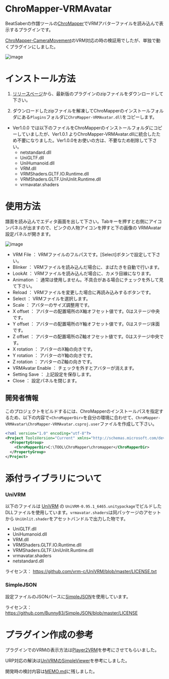 # ChroMapper-VRMAvatar
BeatSaberの作譜ツールの[ChroMapper](https://github.com/Caeden117/ChroMapper)でVRMアバターファイルを読み込んで表示するプラグインです。

[ChroMapper-CameraMovement](https://github.com/rynan4818/ChroMapper-CameraMovement)のVRM対応の時の検証用でしたが、単独で動くプラグインにしました。

![image](https://user-images.githubusercontent.com/14249877/155876053-1782cadd-3c9f-4f77-b3ea-b65e6bf64026.png)

# インストール方法
1. [リリースページ](https://github.com/rynan4818/ChroMapper-VRMAvatar/releases)から、最新版のプラグインのzipファイルをダウンロードして下さい。

2. ダウンロードしたzipファイルを解凍してChroMapperのインストールフォルダにある`Plugins`フォルダに`ChroMapper-VRMAvatar.dll`をコピーします。

- Ver1.0.0 では以下のファイルをChroMapperのインストールフォルダにコピーしていましたが、Ver1.0.1 よりChroMapper-VRMAvatar.dllに統合したため不要になりました。Ver1.0.0をお使いの方は、不要なため削除して下さい。
    - netstandard.dll
    - UniGLTF.dll
    - UniHumanoid.dll
    - VRM.dll
    - VRMShaders.GLTF.IO.Runtime.dll
    - VRMShaders.GLTF.UniUnlit.Runtime.dll
    - vrmavatar.shaders

# 使用方法
譜面を読み込んでエディタ画面を出して下さい。Tabキーを押すと右側にアイコンパネルが出ますので、ピンクの人物アイコンを押すと下の画像の VRMAvatar 設定パネルが開きます。

![image](https://user-images.githubusercontent.com/14249877/155876159-d74f78e9-6c87-461c-a322-cd0f171fda25.png)

* VRM File ： VRMファイルのフルパスです。[Select]ボタンで設定して下さい。
* Blinker ： VRMファイルを読み込んだ場合に、まばたきを自動で行います。
* LookAt ： VRMファイルを読み込んだ場合に、カメラ目線になります。
* Animation ： 通常は使用しません。不具合がある場合にチェックを外して見て下さい。
* Reload ： VRMファイルを変更した場合に再読み込みするボタンです。
* Select ： VRMファイルを選択します。
* Scale ： アバターのサイズ調整用です。
* X offset ： アバターの配置場所のX軸オフセット値です。0はステージ中央です。
* Y offset ： アバターの配置場所のY軸オフセット値です。0はステージ床面です。
* Z offset ： アバターの配置場所のZ軸オフセット値です。0はステージ中央です。
* X rotation ： アバターのX軸の向きです。
* Y rotation ： アバターのY軸の向きです。
* Z rotation ： アバターのZ軸の向きです。
* VRMAvatar Enable ： チェックを外すとアバターが消えます。
* Setting Save ： 上記設定を保存します。
* Close ： 設定パネルを閉じます。

## 開発者情報
このプロジェクトをビルドするには、ChroMapperのインストールパスを指定するため、以下の内容で`<ChroMapperDir>`を自分の環境に合わせて、`ChroMapper-VRMAvatar\ChroMapper-VRMAvatar.csproj.user`ファイルを作成して下さい。
```xml
<?xml version="1.0" encoding="utf-8"?>
<Project ToolsVersion="Current" xmlns="http://schemas.microsoft.com/developer/msbuild/2003">
  <PropertyGroup>
    <ChroMapperDir>C:\TOOL\ChroMapper\chromapper</ChroMapperDir>
  </PropertyGroup>
</Project>
```
# 添付ライブラリについて

### UniVRM
以下のファイルは [UniVRM](https://github.com/vrm-c/UniVRM) の `UniVRM-0.95.1_6465.unitypackage`でビルドしたDLLファイルを使用しています。`vrmavatar.shaders`は同パッケージのアセットから `UniUnlit.shader`をアセットバンドルで出力した物です。
- UniGLTF.dll
- UniHumanoid.dll
- VRM.dll
- VRMShaders.GLTF.IO.Runtime.dll
- VRMShaders.GLTF.UniUnlit.Runtime.dll
- vrmavatar.shaders
- netstandard.dll

ライセンス： https://github.com/vrm-c/UniVRM/blob/master/LICENSE.txt

### SimpleJSON
設定ファイルのJSONパースに[SimpleJSON](https://github.com/Bunny83/SimpleJSON)を使用しています。

ライセンス： https://github.com/Bunny83/SimpleJSON/blob/master/LICENSE

# プラグイン作成の参考
プラグインでのVRMの表示方法は[Player2VRM](https://github.com/yoship1639/Player2VRM)を参考にさせてもらいました。

URP対応の解決は[UniVRMのSimpleViewer](https://github.com/vrm-c/UniVRM/tree/master/Assets/VRM_Samples/SimpleViewer)を参考にしました。

開発時の検討内容は[MEMO.md](https://github.com/rynan4818/ChroMapper-VRMAvatar/blob/main/MEMO.md)に残しました。
